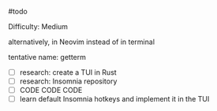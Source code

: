 #todo 

Difficulty: Medium

alternatively, in Neovim instead of in terminal

tentative name: getterm

- [ ] research: create a TUI in Rust
- [ ] research: Insomnia repository
- [ ] CODE CODE CODE
- [ ] learn default Insomnia hotkeys and implement it in the TUI